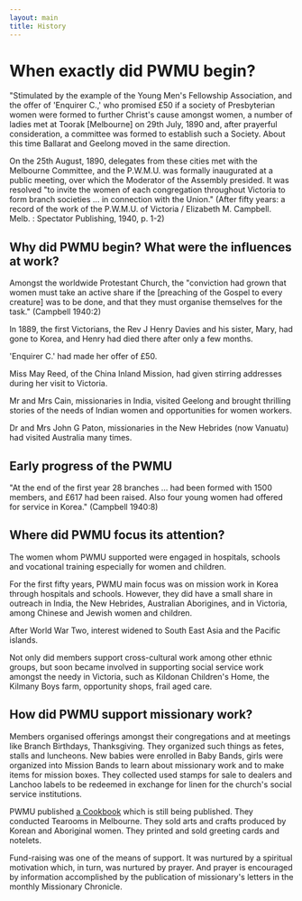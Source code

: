 ```yaml
---
layout: main
title: History
---
```


# When exactly did PWMU begin?

"Stimulated by the example of the Young Men's Fellowship Association, and the offer of 'Enquirer C.,' who promised &pound;50 if a society of Presbyterian women were formed to further Christ's cause amongst women, a number of ladies met at Toorak [Melbourne] on 29th July, 1890 and, after prayerful consideration, a committee was formed to establish such a Society. About this time Ballarat and Geelong moved in the same direction.

On the 25th August, 1890, delegates from these cities met with the Melbourne Committee, and the P.W.M.U. was formally inaugurated at a public meeting, over which the Moderator of the Assembly presided. It was resolved "to invite the women of each congregation throughout Victoria to form branch societies ... in connection with the Union." (After fifty years: a record of the work of the P.W.M.U. of Victoria / Elizabeth M. Campbell. Melb. : Spectator Publishing, 1940, p. 1-2)


## Why did PWMU begin? What were the influences at work?

Amongst the worldwide Protestant Church, the "conviction had grown that women must take an active share if the [preaching of the Gospel to every creature] was to be done, and that they must organise themselves for the task." (Campbell 1940:2)

In 1889, the first Victorians, the Rev J Henry Davies and his sister, Mary, had gone to Korea, and Henry had died there after only a few months.

'Enquirer C.' had made her offer of &pound;50.

Miss May Reed, of the China Inland Mission, had given stirring addresses during her visit to Victoria.

Mr and Mrs Cain, missionaries in India, visited Geelong and brought thrilling stories of the needs of Indian women and opportunities for women workers.

Dr and Mrs John G Paton, missionaries in the New Hebrides (now Vanuatu) had visited Australia many times.


## Early progress of the PWMU

"At the end of the first year 28 branches ... had been formed with 1500 members, and &pound;617 had been raised. Also four young women had offered for service in Korea." (Campbell 1940:8)


## Where did PWMU focus its attention?

The women whom PWMU supported were engaged in hospitals, schools and vocational training especially for women and children.

For the first fifty years, PWMU main focus was on mission work in Korea through hospitals and schools. However, they did have a small share in outreach in India, the New Hebrides, Australian Aborigines, and in Victoria, among Chinese and Jewish women and children.

After World War Two, interest widened to South East Asia and the Pacific islands.

Not only did members support cross-cultural work among other ethnic groups, but soon became involved in supporting social service work amongst the needy in Victoria, such as Kildonan Children's Home, the Kilmany Boys farm, opportunity shops, frail aged care.


## How did PWMU support missionary work?

Members organised offerings amongst their congregations and at meetings like Branch Birthdays, Thanksgiving. They organized such things as fetes, stalls and luncheons. New babies were enrolled in Baby Bands, girls were organized into Mission Bands to learn about missionary work and to make items for mission boxes. They collected used stamps for sale to dealers and Lanchoo labels to be redeemed in exchange for linen for the church's social service institutions.

PWMU published <a href="Cookbook.html">a Cookbook</a> which is still being published. They conducted Tearooms in Melbourne. They sold arts and crafts produced by Korean and Aboriginal women. They printed and sold greeting cards and notelets.

Fund-raising was one of the means of support. It was nurtured by a spiritual motivation which, in turn, was nurtured by prayer. And prayer is encouraged by information accomplished by the publication of missionary's letters in the monthly Missionary Chronicle.
